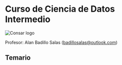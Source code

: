 # Curso de Ciencia de Datos Intermedio

![Consar logo](https://tse1.mm.bing.net/th/id/OIP.SsMll051THRYouS2FU5BbwHaHa?rs=1&pid=ImgDetMain&o=7&rm=3)

Profesor: Alan Badillo Salas (badillosalas@outlook.com)

## Temario